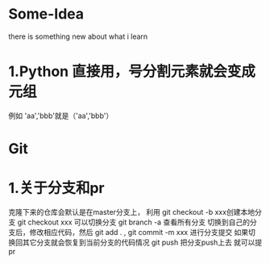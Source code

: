  # Some-Idea
 there is something new about what i learn
 # 1.Python 直接用，号分割元素就会变成元组
 例如 'aa','bbb'就是（'aa','bbb'）
 
 
 # Git
 # 1.关于分支和pr
 克隆下来的仓库会默认是在master分支上，
 利用 git checkout -b xxx创建本地分支
     git checkout xxx 可以切换分支
     git branch -a 查看所有分支
切换到自己的分支后，修改相应代码，然后
git add . , git commit -m xxx 进行分支提交
如果切换回其它分支就会恢复到当前分支的代码情况
git push 把分支push上去
就可以提pr
